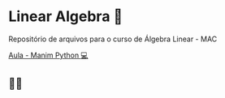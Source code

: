 # Linear Algebra :thinking:
Repositório de arquivos para o curso de Álgebra Linear - MAC

[Aula - Manim Python :computer:](Manim/media/videos/Aula1/1440p60)

## :rocket::fire:
